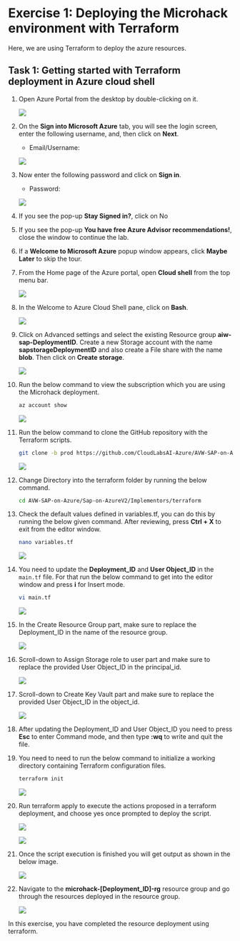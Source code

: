 # Exercise 1: Deploying the Microhack environment with Terraform

Here, we are using Terraform to deploy the azure resources.

## Task 1: Getting started with Terraform deployment in Azure cloud shell

1. Open Azure Portal from the desktop by double-clicking on it.
    
   ![](../media/SAP-V2-images/open-azure-portal.png)
   
2. On the **Sign into Microsoft Azure** tab, you will see the login screen, enter the following username, and, then click on **Next**.

   * Email/Username: <inject key="AzureAdUserEmail"></inject>

   ![](../media/SAP-V2-images/email-login.png)

3. Now enter the following password and click on **Sign in**. 

   * Password: <inject key="AzureAdUserPassword"></inject>

   ![](../media/SAP-V2-images/password-login.png)

4. If you see the pop-up **Stay Signed in?**, click on No

5. If you see the pop-up **You have free Azure Advisor recommendations!**, close the window to continue the lab.

6. If a **Welcome to Microsoft Azure** popup window appears, click **Maybe Later** to skip the tour.

7. From the Home page of the Azure portal, open **Cloud shell** from the top menu bar.

   ![](../media/SAP-V2-images/open-cloud-shell.png)

8. In the Welcome to Azure Cloud Shell pane, click on **Bash**.

   ![](../media/SAP-V2-images/welcome-select-bash.png)

9. Click on Advanced settings and select the existing Resource group **aiw-sap-DeploymentID**. Create a new Storage account with the name **sapstorageDeploymentID** and also create a File share with the name **blob**. Then click on **Create storage**.

   ![](../media/SAP-V2-images/create-storageaccount.png)

10. Run the below command to view the subscription which you are using the Microhack deployment.

    ```bash
    az account show
    ```
    
    ![](../media/SAP-V2-images/az-accountshow.png)
    
11. Run the below command to clone the GitHub repository with the Terraform scripts.

    ```bash
    git clone -b prod https://github.com/CloudLabsAI-Azure/AVW-SAP-on-Azure
    ```
    
    ![](../media/SAP-V2-images/gitrepo-clone.png)
    
12. Change Directory into the terraform folder by running the below command.

    ```bash
    cd AVW-SAP-on-Azure/Sap-on-AzureV2/Implementors/terraform
    ```
    
13. Check the default values defined in variables.tf, you can do this by running the below given command. After reviewing, press **Ctrl + X** to exit from the editor window.

    ```bash
    nano variables.tf
    ```
    
    ![](../media/SAP-V2-images/change-dir.png)
    
14. You need to update the **Deployment_ID** and **User Object_ID** in the ```main.tf``` file. For that run the below command to get into the editor window and press **i** for Insert mode.

    ```bash
    vi main.tf
    ```
    
    ![](../media/SAP-V2-images/vi-editor-main.png)
    
15. In the Create Resource Group part, make sure to replace the Deployment_ID in the name of the resource group.

    ![](../media/SAP-V2-images/create-microhack-rg.png)
        
16. Scroll-down to Assign Storage role to user part and make sure to replace the provided User Object_ID in the principal_id.

    ![](../media/SAP-V2-images/replace-userid.png)
    
17. Scroll-down to Create Key Vault part and make sure to replace the provided User Object_ID in the object_id.

    ![](../media/SAP-V2-images/replace-userid-2.png)
    
18. After updating the Deployment_ID and User Object_ID you need to press **Esc** to enter Command mode, and then type **:wq** to write and quit the file.

19. You need to need to run the below command to initialize a working directory containing Terraform configuration files.

    ```bash
    terraform init
    ```
    
    ![](../media/SAP-V2-images/terraform-init.png)
    
20. Run terraform apply to execute the actions proposed in a terraform deployment, and choose yes once prompted to deploy the script.
  
    ![](../media/SAP-V2-images/terraform-apply.png)
  
    ![](../media/SAP-V2-images/enter-yes.png)
    
21. Once the script execution is finished you will get output as shown in the below image.

    ![](../media/SAP-V2-images/terraformapply-complete.png)
    
22. Navigate to the **microhack-[Deployment_ID]-rg** resource group and go through the resources deployed in the resource group.

    ![](../media/SAP-V2-images/microhack-rg-verify.png)
    
In this exercise, you have completed the resource deployment using terraform.
    
   
    
